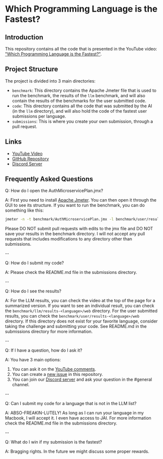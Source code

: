 # Which Programming Language is the Fastest?

## Introduction

This repository contains all the code that is presented in the YouTube video: ["Which Programming Language is the Fastest?"](https://www.youtube.com/watch?v=add-the-proper-link-after-it-is-posted).

## Project Structure

The project is divided into 3 main directories:
- `benchmark`: This directory contains the Apache Jmeter file that is used to run the benchmark, the results of the `llm` benchmark, and will also contain the results of the benchmarks for the user submitted code.
- `code`: This directory contains all the code that was submitted by the AI (in the `llm` directory), and will also hold the code of the fastest user submissions per language.
- `submissions`: This is where you create your own submission, through a pull request.

## Links

- [YouTube Video](https://www.youtube.com/watch?v=add-the-proper-link-after-it-is-posted)
- [GitHub Repository](https://github.com/langwars/authentication-microservice)
- [Discord Server](https://discord.gg/3bpR9tkgTQ)

## Frequently Asked Questions

Q: How do I open the AuthMicroservicePlan.jmx?

A: First you need to install [Apache Jmeter](https://jmeter.apache.org/). You can then open it through the GUI to see its structure. If you want to run the benchmark, you can do something like this: 

```bash
jmeter -n -t benchmark/AuthMicroservicePlan.jmx -l benchmark/user/results-scalan/results.csv -e -o benchmark/user/results-scalan/web
```
Please DO NOT submit pull requests with edits to the jmx file and DO NOT save your results in the benchmark directory. I will not accept any pull requests that includes modifications to any directory other than submissions.

--

Q: How do I submit my code?

A: Please check the README.md file in the submissions directory.

--

Q: How do I see the results?

A: For the LLM results, you can check the video at the top of the page for a summarized version. If you want to see an individual result, you can check the `benchmark/llm/results-<language>/web` directory. For the user submitted results, you can check the `benchmark/user/results-<language>/web` directory. If this directory does not exist for your favorite language, consider taking the challenge and submitting your code. See README.md in the submissions directory for more information.

--

Q: If I have a question, how do I ask it?

A: You have 3 main options:
1. You can ask it on the [YouTube comments](https://www.youtube.com/watch?v=add-the-proper-link-after-it-is-posted). 
2. You can create a [new issue](https://github.com/langwars/authentication-microservice/issues/new) in this repository.
3. You can join our [Discord server](https://discord.gg/3bpR9tkgTQ) and ask your question in the #general channel.

--

Q: Can I submit my code for a language that is not in the LLM list?

A: ABSO-FREAKIN-LUTELY! As long as I can run your language in my Macbook, I will accept it. I even have access to JAI. For more information check the README.md file in the submissions directory.

--

Q: What do I win if my submission is the fastest?

A: Bragging rights. In the future we might discuss some proper rewards.